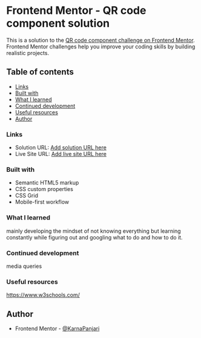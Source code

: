 # Frontend Mentor - QR code component solution

This is a solution to the [QR code component challenge on Frontend Mentor](https://www.frontendmentor.io/challenges/qr-code-component-iux_sIO_H). Frontend Mentor challenges help you improve your coding skills by building realistic projects. 

## Table of contents


  - [Links](#links)
  - [Built with](#built-with)
  - [What I learned](#what-i-learned)
  - [Continued development](#continued-development)
  - [Useful resources](#useful-resources)
- [Author](#author)


### Links

- Solution URL: [Add solution URL here](https://your-solution-url.com)
- Live Site URL: [Add live site URL here](https://karnapanjari.github.io/)


### Built with

- Semantic HTML5 markup
- CSS custom properties
- CSS Grid
- Mobile-first workflow

### What I learned

mainly developing the mindset of not knowing everything but learning constantly while figuring out and googling what to do and how to do it.


### Continued development

media queries

### Useful resources

https://www.w3schools.com/


## Author

- Frontend Mentor - [@KarnaPanjari](https://www.frontendmentor.io/profile/KarnaPanjari)


